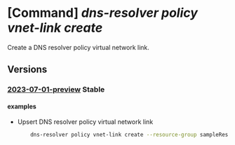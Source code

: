 # [Command] _dns-resolver policy vnet-link create_

Create a DNS resolver policy virtual network link.

## Versions

### [2023-07-01-preview](/Resources/mgmt-plane/L3N1YnNjcmlwdGlvbnMve30vcmVzb3VyY2Vncm91cHMve30vcHJvdmlkZXJzL21pY3Jvc29mdC5uZXR3b3JrL2Ruc3Jlc29sdmVycG9saWNpZXMve30vdmlydHVhbG5ldHdvcmtsaW5rcy97fQ==/2023-07-01-preview.xml) **Stable**

<!-- mgmt-plane /subscriptions/{}/resourcegroups/{}/providers/microsoft.network/dnsresolverpolicies/{}/virtualnetworklinks/{} 2023-07-01-preview -->

#### examples

- Upsert DNS resolver policy virtual network link
    ```bash
        dns-resolver policy vnet-link create --resource-group sampleResourceGroup --dns-resolver-policy-name sampleDnsResolverPolicy --dns-resolver-policy-virtual-network-link-name sampleVirtualNetworkLink --location westus2 --tags "{key1:value1}" --virtual-network "{id:/subscriptions/0403cfa9-9659-4f33-9f30-1f191c51d111/resourceGroups/sampleVnetResourceGroupName/providers/Microsoft.Network/virtualNetworks/sampleVirtualNetwork}"
    ```
